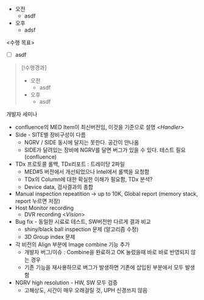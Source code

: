 - 오전
	- asdf
- 오후
	- adsf

<수행 목표>
- [ ] asdf

>[!수행경과]
>- 오전
>	- asdf
>- 오후
>	- asdf

개발자 세미나
- confluence의 MED Item이 최신버전임, 이것을 기준으로 설명
<*Handler*>
- Side - SITE별 장비구성이 다름
	- NGRV / SIDE 동시에 달지는 못한다. 공간이 안나옴
	- SIDE가 달려있는 장비에 NGRV를 달면 버그가 있을 수 있다. 테스트 필요 (confluence) 
- TDx 프로토콜 롤백, TDx리포트 : 트레이당 2파일
	- MED#5 버전에서 개선되었으나 Intel에서 롤백을 요청함 
	- TDx의 Column에 대한 확실한 이해가 필요함, TDx 분석?
	- Device data, 검사결과의 총합
- Manual inspection repeatition -> up to 10K, Global report (memory stack, report 누르면 저장)
- Host Monitor recording
	- DVR recording
<*Vision*>
- Bug fix - 동일한 시료로 테스트, SW버전만 다르게 결과 비교
	- shiny/black ball inspection 문제 (알고리즘 수정)
	- 3D Group index 문제
- 각 비전의 Align 부분에 Image combine 기능 추가
	- 개발자 버그/이슈 : Combine을 완료하고 OK 눌렀을때 바로 바로 반영되지 않는 경우
	- 기존 기능을 재사용하므로 버그가 발생하면 기존에 삽입된 부분에서 모두 발생함
- NGRV high resolution - HW, SW 모두 검증
	- 고해상도, 시간이 매우 오래걸릴 것, UPH 신경쓰지 않음
